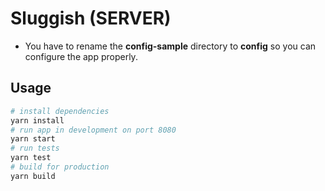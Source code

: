 # Sluggish (SERVER)

- You have to rename the **config-sample** directory to **config** so you can configure the app properly.

## Usage

```sh
# install dependencies
yarn install
# run app in development on port 8080
yarn start
# run tests
yarn test
# build for production
yarn build
```
